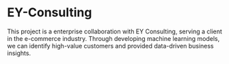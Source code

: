 # EY-Consulting
This project is a enterprise collaboration with EY Consulting, serving a client in the e-commerce industry. Through developing machine learning models, we can identify high-value customers and provided data-driven business insights.
